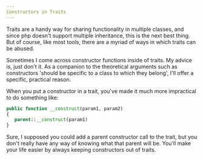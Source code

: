 ```yaml
---
Constructors in Traits
---
```


Traits are a handy way for sharing functionality in multiple classes, and since php doesn't support multiple inheritance, this is the next best thing. But of course, like most tools, there are a myriad of ways in which traits can be abused. 

Sometimes I come across constructor functions inside of traits. My advice is, just don't it. As a companion to the theoretical arguments such as constructors 'should be specific to a class to which they belong', I'll offer a specific, practical reason. 

When you put a constructor in a trait, you've made it much more impractical to do something like:

```php
public function __construct(param1, param2)
{
   parent::__construct(param1)
}
``` 

Sure, I supposed you could add a parent constructor call to the trait, but you don't really have any way of knowing what that parent will be. You'll make your life easier by always keeping constructors out of traits.



